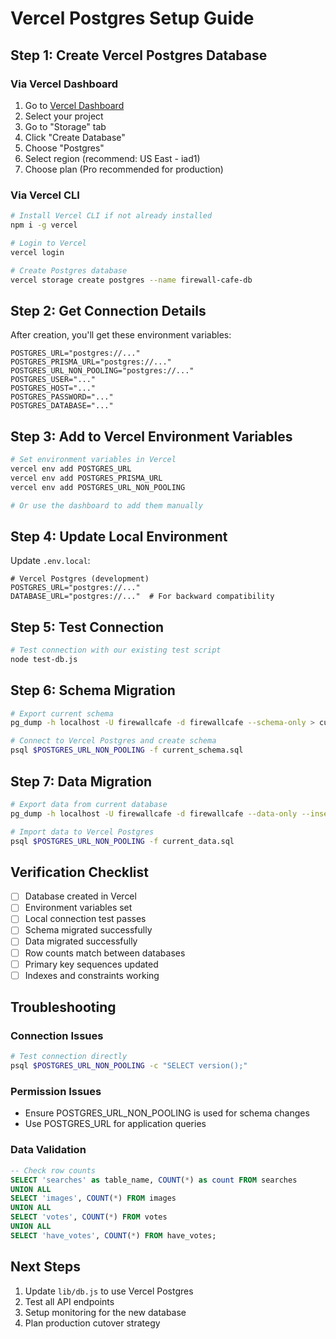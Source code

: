 # Vercel Postgres Setup Guide

## Step 1: Create Vercel Postgres Database

### Via Vercel Dashboard
1. Go to [Vercel Dashboard](https://vercel.com/dashboard)
2. Select your project
3. Go to "Storage" tab
4. Click "Create Database"
5. Choose "Postgres"
6. Select region (recommend: US East - iad1)
7. Choose plan (Pro recommended for production)

### Via Vercel CLI
```bash
# Install Vercel CLI if not already installed
npm i -g vercel

# Login to Vercel
vercel login

# Create Postgres database
vercel storage create postgres --name firewall-cafe-db
```

## Step 2: Get Connection Details

After creation, you'll get these environment variables:
```env
POSTGRES_URL="postgres://..."
POSTGRES_PRISMA_URL="postgres://..."
POSTGRES_URL_NON_POOLING="postgres://..."
POSTGRES_USER="..."
POSTGRES_HOST="..."
POSTGRES_PASSWORD="..."
POSTGRES_DATABASE="..."
```

## Step 3: Add to Vercel Environment Variables

```bash
# Set environment variables in Vercel
vercel env add POSTGRES_URL
vercel env add POSTGRES_PRISMA_URL
vercel env add POSTGRES_URL_NON_POOLING

# Or use the dashboard to add them manually
```

## Step 4: Update Local Environment

Update `.env.local`:
```env
# Vercel Postgres (development)
POSTGRES_URL="postgres://..."
DATABASE_URL="postgres://..."  # For backward compatibility
```

## Step 5: Test Connection

```bash
# Test connection with our existing test script
node test-db.js
```

## Step 6: Schema Migration

```bash
# Export current schema
pg_dump -h localhost -U firewallcafe -d firewallcafe --schema-only > current_schema.sql

# Connect to Vercel Postgres and create schema
psql $POSTGRES_URL_NON_POOLING -f current_schema.sql
```

## Step 7: Data Migration

```bash
# Export data from current database
pg_dump -h localhost -U firewallcafe -d firewallcafe --data-only --inserts > current_data.sql

# Import data to Vercel Postgres
psql $POSTGRES_URL_NON_POOLING -f current_data.sql
```

## Verification Checklist

- [ ] Database created in Vercel
- [ ] Environment variables set
- [ ] Local connection test passes
- [ ] Schema migrated successfully
- [ ] Data migrated successfully
- [ ] Row counts match between databases
- [ ] Primary key sequences updated
- [ ] Indexes and constraints working

## Troubleshooting

### Connection Issues
```bash
# Test connection directly
psql $POSTGRES_URL_NON_POOLING -c "SELECT version();"
```

### Permission Issues
- Ensure POSTGRES_URL_NON_POOLING is used for schema changes
- Use POSTGRES_URL for application queries

### Data Validation
```sql
-- Check row counts
SELECT 'searches' as table_name, COUNT(*) as count FROM searches
UNION ALL
SELECT 'images', COUNT(*) FROM images
UNION ALL
SELECT 'votes', COUNT(*) FROM votes
UNION ALL
SELECT 'have_votes', COUNT(*) FROM have_votes;
```

## Next Steps

1. Update `lib/db.js` to use Vercel Postgres
2. Test all API endpoints
3. Setup monitoring for the new database
4. Plan production cutover strategy
